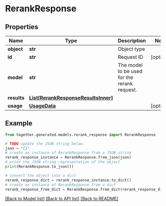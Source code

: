 # RerankResponse


## Properties

Name | Type | Description | Notes
------------ | ------------- | ------------- | -------------
**object** | **str** | Object type |
**id** | **str** | Request ID | [optional]
**model** | **str** | The model to be used for the rerank request. |
**results** | [**List[RerankResponseResultsInner]**](RerankResponseResultsInner.md) |  |
**usage** | [**UsageData**](UsageData.md) |  | [optional]

## Example

```python
from together.generated.models.rerank_response import RerankResponse

# TODO update the JSON string below
json = "{}"
# create an instance of RerankResponse from a JSON string
rerank_response_instance = RerankResponse.from_json(json)
# print the JSON string representation of the object
print(RerankResponse.to_json())

# convert the object into a dict
rerank_response_dict = rerank_response_instance.to_dict()
# create an instance of RerankResponse from a dict
rerank_response_from_dict = RerankResponse.from_dict(rerank_response_dict)
```
[[Back to Model list]](../README.md#documentation-for-models) [[Back to API list]](../README.md#documentation-for-api-endpoints) [[Back to README]](../README.md)
